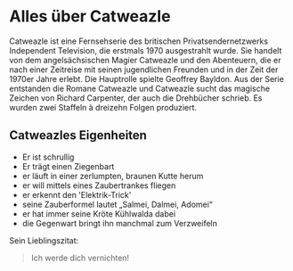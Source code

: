 # Alles über Catweazle

Catweazle ist eine Fernsehserie des britischen Privatsendernetzwerks Independent Television, die erstmals 1970 ausgestrahlt wurde. Sie handelt von dem angelsächsischen Magier Catweazle und den Abenteuern, die er nach einer Zeitreise mit seinen jugendlichen Freunden und in der Zeit der 1970er Jahre erlebt. Die Hauptrolle spielte Geoffrey Bayldon. Aus der Serie entstanden die Romane Catweazle und Catweazle sucht das magische Zeichen von Richard Carpenter, der auch die Drehbücher schrieb. Es wurden zwei Staffeln à dreizehn Folgen produziert.

## Catweazles Eigenheiten

* Er ist schrullig
* Er trägt einen Ziegenbart
* er läuft in einer zerlumpten, braunen Kutte herum
* er will mittels eines Zaubertrankes fliegen
* er erkennt den 'Elektrik-Trick'
* seine Zauberformel lautet „Salmei, Dalmei, Adomei“
* er hat immer seine Kröte Kühlwalda dabei
* die Gegenwart bringt ihn manchmal zum Verzweifeln

Sein Lieblingszitat:
> Ich werde dich vernichten!
